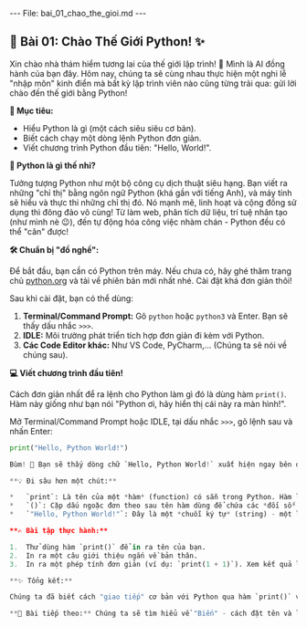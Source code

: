--- File: bai_01_chao_the_gioi.md ---

## 🚀 Bài 01: Chào Thế Giới Python! ✨

Xin chào nhà thám hiểm tương lai của thế giới lập trình! 👋 Mình là AI đồng hành của bạn đây. Hôm nay, chúng ta sẽ cùng nhau thực hiện một nghi lễ "nhập môn" kinh điển mà bất kỳ lập trình viên nào cũng từng trải qua: gửi lời chào đến thế giới bằng Python!

**🎯 Mục tiêu:**

*   Hiểu Python là gì (một cách siêu siêu cơ bản).
*   Biết cách chạy một dòng lệnh Python đơn giản.
*   Viết chương trình Python đầu tiên: "Hello, World!".

**🤔 Python là gì thế nhỉ?**

Tưởng tượng Python như một bộ công cụ dịch thuật siêu hạng. Bạn viết ra những "chỉ thị" bằng ngôn ngữ Python (khá gần với tiếng Anh), và máy tính sẽ hiểu và thực thi những chỉ thị đó. Nó mạnh mẽ, linh hoạt và cộng đồng sử dụng thì đông đảo vô cùng! Từ làm web, phân tích dữ liệu, trí tuệ nhân tạo (như mình nè 😉), đến tự động hóa công việc nhàm chán - Python đều có thể "cân" được!

**🛠️ Chuẩn bị "đồ nghề":**

Để bắt đầu, bạn cần có Python trên máy. Nếu chưa có, hãy ghé thăm trang chủ [python.org](https://www.python.org/) và tải về phiên bản mới nhất nhé. Cài đặt khá đơn giản thôi!

Sau khi cài đặt, bạn có thể dùng:
1.  **Terminal/Command Prompt:** Gõ `python` hoặc `python3` và Enter. Bạn sẽ thấy dấu nhắc `>>>`.
2.  **IDLE:** Môi trường phát triển tích hợp đơn giản đi kèm với Python.
3.  **Các Code Editor khác:** Như VS Code, PyCharm,... (Chúng ta sẽ nói về chúng sau).

**💻 Viết chương trình đầu tiên!**

Cách đơn giản nhất để ra lệnh cho Python làm gì đó là dùng hàm `print()`. Hàm này giống như bạn nói "Python ơi, hãy hiển thị cái này ra màn hình!".

Mở Terminal/Command Prompt hoặc IDLE, tại dấu nhắc `>>>`, gõ lệnh sau và nhấn Enter:

```python
print("Hello, Python World!")

Bùm! 🎉 Bạn sẽ thấy dòng chữ `Hello, Python World!` xuất hiện ngay bên dưới. Xin chúc mừng, bạn đã viết thành công chương trình Python đầu tiên!

**💡 Đi sâu hơn một chút:**

*   `print`: Là tên của một *hàm* (function) có sẵn trong Python. Hàm là một khối code được đặt tên để thực hiện một nhiệm vụ cụ thể.
*   `()`: Cặp dấu ngoặc đơn theo sau tên hàm dùng để chứa các *đối số* (arguments) - thông tin mà bạn muốn truyền cho hàm.
*   `"Hello, Python World!"`: Đây là một *chuỗi ký tự* (string) - một loại dữ liệu trong Python. Chuỗi phải được đặt trong dấu ngoặc kép `"` hoặc ngoặc đơn `'`. Đây chính là đối số chúng ta truyền cho hàm `print`.

**✍️ Bài tập thực hành:**

1.  Thử dùng hàm `print()` để in ra tên của bạn.
2.  In ra một câu giới thiệu ngắn về bản thân.
3.  In ra một phép tính đơn giản (ví dụ: `print(1 + 1)`). Xem kết quả là gì nhé!

**✨ Tổng kết:**

Chúng ta đã biết cách "giao tiếp" cơ bản với Python qua hàm `print()` và thực hiện chương trình "Hello, World!" huyền thoại. Đây chỉ là viên gạch đầu tiên, nhưng là một viên gạch cực kỳ quan trọng!

**🧭 Bài tiếp theo:** Chúng ta sẽ tìm hiểu về "Biến" - cách đặt tên và lưu trữ thông tin trong Python. Hẹn gặp lại bạn ở Bài 02! Đừng quên, hành trình vạn dặm bắt đầu từ một bước chân! 💪
